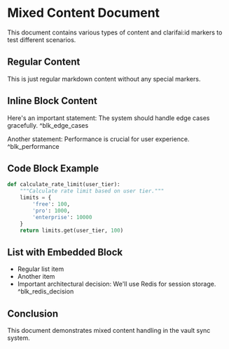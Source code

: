 # Mixed Content Document

This document contains various types of content and clarifai:id markers to test different scenarios.

## Regular Content

This is just regular markdown content without any special markers.

## Inline Block Content

Here's an important statement: The system should handle edge cases gracefully. <!-- clarifai:id=blk_edge_cases ver=2 -->
^blk_edge_cases

Another statement: Performance is crucial for user experience. <!-- clarifai:id=blk_performance ver=1 -->
^blk_performance

## Code Block Example

```python
def calculate_rate_limit(user_tier):
    """Calculate rate limit based on user tier."""
    limits = {
        'free': 100,
        'pro': 1000,
        'enterprise': 10000
    }
    return limits.get(user_tier, 100)
```

## List with Embedded Block

- Regular list item
- Another item
- Important architectural decision: We'll use Redis for session storage. <!-- clarifai:id=blk_redis_decision ver=1 -->
^blk_redis_decision

## Conclusion

This document demonstrates mixed content handling in the vault sync system.

<!-- clarifai:id=doc_mixed_content_example ver=1 -->